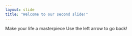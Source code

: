 ```yaml
---
layout: slide
title: "Welcome to our second slide!"
---
```

Make your life a masterpiece
Use the left arrow to go back!